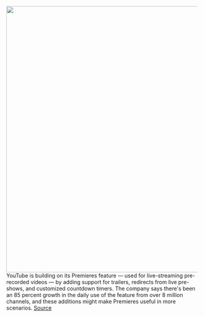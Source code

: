 <img src='https://cdn.vox-cdn.com/thumbor/Joudf8CJJOv6lajuwuA8EaXBEWA=/0x0:2040x1360/1200x800/filters:focal(857x517:1183x843)/cdn.vox-cdn.com/uploads/chorus_image/image/68378908/acastro_180322_1777_youtube_0001.0.jpg' width='700px' /><br/>
YouTube is building on its Premieres feature — used for live-streaming pre-recorded videos — by adding support for trailers, redirects from live pre-shows, and customized countdown timers. The company says there's been an 85 percent growth in the daily use of the feature from over 8 million channels, and these additions might make Premieres useful in more scenarios.
<a href='https://www.theverge.com/tech/2020/12/2/21845726/youtube-google-premieres-trailers-live-redirect-countdown-timers-pandemic-events'> Source <a/>